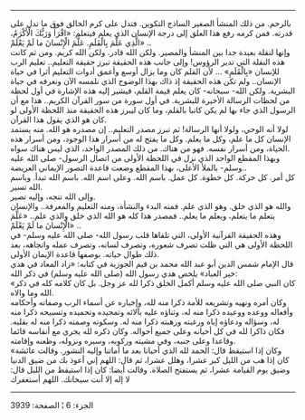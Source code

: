 ------------------------------------------------------------------------

بالرحم. من ذلك المنشأ الصغير الساذج التكوين. فتدل على كرم الخالق فوق ما
تدل على قدرته. فمن كرمه رفع هذا العلق إلى درجة الإنسان الذي يعلم فيتعلم:
«اقْرَأْ وَرَبُّكَ الْأَكْرَمُ، الَّذِي عَلَّمَ بِالْقَلَمِ. عَلَّمَ الْإِنْسانَ ما لَمْ يَعْلَمْ» ..  
وإنها لنقلة بعيدة جدا بين المنشأ والمصير. ولكن الله قادر. ولكن الله
كريم. ومن ثم كانت هذه النقلة التي تدير الرؤوس! وإلى جانب هذه الحقيقة
تبرز حقيقة التعليم.. تعليم الرب للإنسان «بِالْقَلَمِ» ... لأن القلم كان وما
يزال أوسع وأعمق أدوات التعليم أثرا في حياة الإنسان.. ولم تكن هذه الحقيقة
إذ ذاك بهذا الوضوح الذي نلمسه الآن ونعرفه في حياة البشرية. ولكن الله-
سبحانه- كان يعلم قيمة القلم، فيشير إليه هذه الإشارة في أول لحظة من لحظات
الرسالة الأخيرة للبشرية. في أول سورة من سور القرآن الكريم.. هذا مع أن
الرسول الذي جاء بها لم يكن كاتبا بالقلم، وما كان ليبرز هذه الحقيقة منذ
اللحظة الأولى لو كان هو الذي يقول هذا القرآن.  
لولا أنه الوحي، ولولا أنها الرسالة! ثم تبرز مصدر التعليم.. إن مصدره هو
الله. منه يستمد الإنسان كل ما علم، وكل ما يعلم. وكل ما يفتح له من أسرار
هذا الوجود، ومن أسرار هذه الحياة، ومن أسرار نفسه. فهو من هناك. من ذلك
المصدر الواحد، الذي ليس هناك سواه.  
وبهذا المقطع الواحد الذي نزل في اللحظة الأولى من اتصال الرسول- صلى الله
عليه وسلم- بالملأ الأعلى، بهذا المقطع وضعت قاعدة التصور الإيماني
العريضة..  
كل أمر. كل حركة. كل خطوة. كل عمل. باسم الله. وعلى اسم الله. باسم الله
تبدأ. وباسم الله تسير.  
وإلى الله تتجه، وإليه تصير.  
والله هو الذي خلق. وهو الذي علم. فمنه البدء والنشأة، ومنه التعليم
والمعرفة.. والإنسان يتعلم ما يتعلم، ويعلم ما يعلم.. فمصدر هذا كله هو
الله الذي خلق والذي علم.. «عَلَّمَ الْإِنْسانَ ما لَمْ يَعْلَمْ» ..  
وهذه الحقيقة القرآنية الأولى، التي تلقاها قلب رسول الله- صلى الله عليه
وسلم- في اللحظة الأولى هي التي ظلت تصرف شعوره، وتصرف لسانه، وتصرف عمله
واتجاهه، بعد ذلك طوال حياته. بوصفها قاعدة الإيمان الأولى.  
قال الإمام شمس الدين أبو عبد الله محمد بن قيم الجوزية في كتابه: «زاد
المعاد في هدي خير العباد» يلخص هدي رسول الله (صلى الله عليه وسلم) في ذكر
الله:  
«كان النبي صلى الله عليه وسلم أكمل الخلق ذكرا لله عز وجل. بل كان كلامه
كله في ذكر الله وما والاه.  
وكان أمره ونهيه وتشريعه للأمة ذكرا منه لله، وإخباره عن أسماء الرب وصفاته
وأحكامه وأفعاله ووعده ووعيده ذكرا منه له، وثناؤه عليه بآلائه وتمجيده
وتحميده وتسبيحه ذكرا منه له، وسؤاله ودعاؤه إياه ورغبته ورهبته ذكرا منه
له. وسكوته وصمته ذكرا منه له بقلبه. فكان ذاكرا لله في كل أحيانه وعلى
جميع أحواله. وكان ذكره لله يجري مع أنفاسه قائما وقاعدا وعلى جنبه، وفي
مشيته وركوبه، وسيره ونزوله، وظعنه وإقامته.  
«وكان إذا استيقظ قال: الحمد لله الذي أحيانا بعد ما أماتنا وإليه النشور.
وقالت عائشة كان إذا هب من الليل كبر عشرا، وهلل عشرا، ثم قال: اللهم إني
أعوذ بك من ضيق الدنيا وضيق يوم القيامة عشرا، ثم يستفتح الصلاة. وقالت
أيضا: كان إذا استيقظ من الليل قال: لا إله إلا أنت سبحانك. اللهم أستغفرك

------------------------------------------------------------------------

الجزء: 6 ¦ الصفحة: 3939
